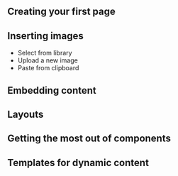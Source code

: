 
## Creating your first page


## Inserting images

* Select from library
* Upload a new image
* Paste from clipboard


## Embedding content


## Layouts


## Getting the most out of components


## Templates for dynamic content